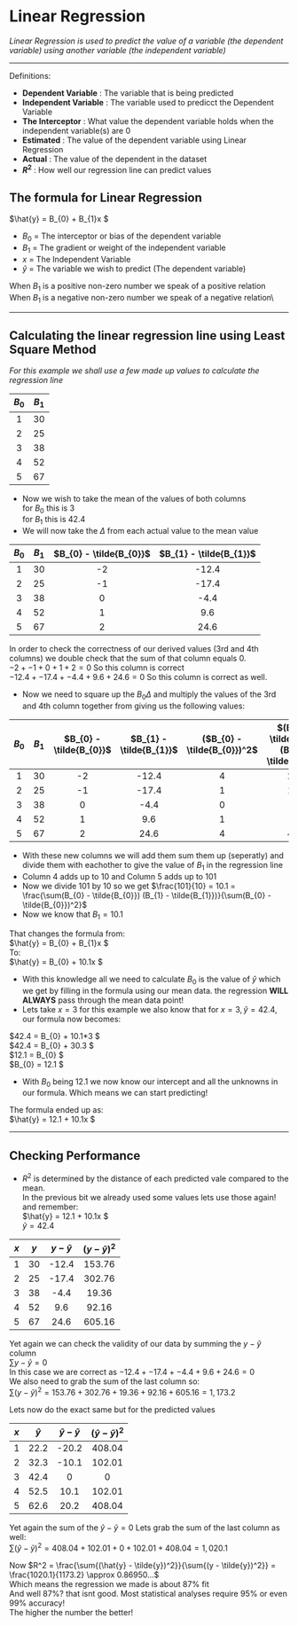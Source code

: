 ﻿# Linear Regression
 *Linear Regression is used to predict the value of a variable (the dependent variable) using another variable (the independent variable)*  
--- -


Definitions:
* **Dependent Variable** 
: The variable that is being predicted
* **Independent Variable**
: The variable used to predicct the Dependent Variable
* **The Interceptor**
: What value the dependent variable holds when the independent variable(s) are 0
* **Estimated**
: The value of the dependent variable using Linear Regression
* **Actual**
: The value of the dependent in the dataset
* **$R^2$**
: How well our regression line can predict values


## The formula for Linear Regression
$\hat{y} =  B_{0}  + B_{1}x $

* $B_{0}$ = The interceptor or bias of the dependent variable
* $B_{1}$ = The gradient or weight of the independent variable
* $x$ = The Independent Variable
* $\hat{y}$ = The variable we wish to predict (The dependent variable)

When $B_{1}$ is a positive non-zero number we speak of a positive relation\
When $B_{1}$ is a negative non-zero number we speak of a negative relation\
--- -
## Calculating the linear regression line using Least Square Method
*For this example we shall use a few made up values to calculate the regression line*

|$B_{0}$ |$B_{1}$   
|:---:   |:---:|
| 1      | 30  |
| 2      | 25  |
| 3      | 38  |
| 4      | 52  |
| 5      | 67  |

- Now we wish to take the mean of the values of both columns\
    for $B_{0}$ this is $3$\
    for $B_{1}$ this is $42.4$
- We will now take the $\Delta$ from each actual value to the mean value

|$B_{0}$ |$B_{1}$   |$B_{0} - \tilde{B_{0}}$ |$B_{1} - \tilde{B_{1}}$   
|:---:   |:---:|:---: |:---:|
| 1      | 30  |-2 |-12.4 |
| 2      | 25  |-1 |-17.4 |
| 3      | 38  |0  |-4.4  |
| 4      | 52  |1  |9.6   |
| 5      | 67  |2  |24.6  |

In order to check the correctness of our derived values (3rd and 4th columns) we double check that the sum of that column equals 0.\
$-2 + -1 + 0 +1 + 2 = 0$ So this column is correct\
$-12.4 + -17.4 + -4.4 + 9.6 + 24.6 = 0$ So this column is correct as well.

-  Now we need to square up the $B_{0}{\Delta}$ and multiply the values of the 3rd and 4th column together from giving us the following values:

|$B_{0}$ |$B_{1}$   |$B_{0} - \tilde{B_{0}}$ |$B_{1} - \tilde{B_{1}}$   | ($B_{0} - \tilde{B_{0}})^2$ |$(B_{0} - \tilde{B_{0}}) (B_{1} - \tilde{B_{1}})$ |
|:---:   |:---:|:---: |:---:| :---:| :---:|
| 1      | 30  |-2 |-12.4 |4 |24.8 |
| 2      | 25  |-1 |-17.4 |1 |17.4 |
| 3      | 38  |0  |-4.4  |0 |0    |
| 4      | 52  |1  |9.6   |1 |9.6  |
| 5      | 67  |2  |24.6  |4 |49.2 |

- With these new columns we will add them sum them up (seperatly) and divide them with eachother to give the value of $B_{1}$  in the regression line
- Column 4 adds up to 10 and Column 5 adds up to 101
- Now we divide 101 by 10 so we get $\frac{101}{10} = 10.1 = \frac{\sum(B_{0} - \tilde{B_{0}}) (B_{1} - \tilde{B_{1}})}{\sum(B_{0} - \tilde{B_{0}})^2}$
- Now we know that $B_{1} = 10.1$

That changes the formula from:\
$\hat{y} =  B_{0}  + B_{1}x $\
To:\
$\hat{y} =  B_{0}  + 10.1x $
- With this knowledge all we need to calculate $B_{0}$ is the value of $\hat{y}$ which we get by filling in the formula using our mean data. the regression **WILL ALWAYS** pass through the mean data point!
- Lets take $x = 3$ for this example we also know that for $x = 3, \hat{y} = 42.4$, our formula now becomes:

$42.4 =  B_{0}  + 10.1*3 $\
$42.4 =  B_{0}  + 30.3 $\
$12.1 =  B_{0} $\
$B_{0} = 12.1 $

- With $B_{0}$ being 12.1 we now know our intercept and all the unknowns in our formula. Which means we can start predicting!

The formula ended up as:\
$\hat{y} =  12.1  + 10.1x $
--- -
## Checking Performance
- $R^2$ is determined by the distance of each predicted vale compared to the mean.\
In the previous bit we already used some values lets use those again! and remember:\
$\hat{y} =  12.1  + 10.1x $\
$\tilde{y} = 42.4$

|$x$ |$y$    |$y - \tilde{y}$   | ($y - \tilde{y})^2$ |
|:---:   |:---:|:---:| :---:|
| 1      | 30  | -12.4  | 153.76 |
| 2      | 25  | -17.4  | 302.76 |
| 3      | 38  | -4.4   | 19.36  |    
| 4      | 52  | 9.6    | 92.16  |
| 5      | 67  | 24.6   | 605.16 |

Yet again we can check the validity of our data by summing the $y - \hat{y}$ column\
$\sum{y - \hat{y}} = 0$\
In this case we are correct as $-12.4 + -17.4 + -4.4 + 9.6 + 24.6 = 0$\
We also need to grab the sum of the last column so:\
$\sum{(y - \tilde{y})^2} = 153.76 + 302.76 + 19.36 + 92.16 +605.16 = 1,173.2$ 

Lets now do the exact same but for the predicted values

|$x$ |$\hat{y}$    |$\hat{y} - \tilde{y}$   | ($\hat{y} - \tilde{y})^2$ |
|:---:   |:---:|:---:| :---:|
| 1      | 22.2  | -20.2 | 408.04 |
| 2      | 32.3  | -10.1 | 102.01 |
| 3      | 42.4  | 0     | 0      |    
| 4      | 52.5  | 10.1  | 102.01 |
| 5      | 62.6  | 20.2  | 408.04 |

Yet again the sum of the $\hat{y} - \tilde{y} = 0$
Lets grab the sum of the last column as well:\
$\sum{(\hat{y} - \tilde{y})^2} = 408.04 + 102.01 + 0 + 102.01 + 408.04 = 1,020.1$

Now $R^2 = \frac{\sum{(\hat{y} - \tilde{y})^2}}{\sum{(y - \tilde{y})^2}} = \frac{1020.1}{1173.2} \approx 0.86950...$ \
Which means the regression we made is about 87% fit\
And well 87%? that isnt good. Most statistical analyses require 95% or even 99% accuracy!\
The higher the number the better!